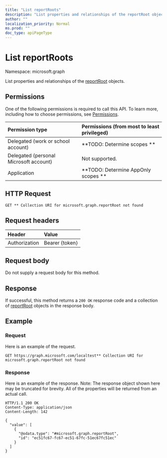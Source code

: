 ```yaml
---
title: "List reportRoots"
description: "List properties and relationships of the reportRoot objects."
author: ""
localization_priority: Normal
ms.prod: ""
doc_type: apiPageType
---
```


# List reportRoots

Namespace: microsoft.graph

List properties and relationships of the [reportRoot](../resources/reportroot.md) objects.

## Permissions
One of the following permissions is required to call this API. To learn more, including how to choose permissions, see [Permissions](/concepts/permissions-reference.md).

|Permission type|Permissions (from most to least privileged)|
|:---|:---|
|Delegated (work or school account)|**TODO: Determine scopes **|
|Delegated (personal Microsoft account)|Not supported.|
|Application|**TODO: Determine AppOnly scopes **|

## HTTP Request
<!-- {
  "blockType": "ignored"
}
-->
``` http
GET ** Collection URI for microsoft.graph.reportRoot not found
```

## Request headers
|Header|Value|
|:---|:---|
|Authorization|Bearer {token}|

## Request body
Do not supply a request body for this method.

## Response
If successful, this method returns a `200 OK` response code and a collection of [reportRoot](../resources/reportroot.md) objects in the response body.

## Example

### Request
Here is an example of the request.
<!-- {
  "blockType": "request",
  "name": "get_reportroot"
}
-->
``` http
GET https://graph.microsoft.com/localtest** Collection URI for microsoft.graph.reportRoot not found
```

### Response
Here is an example of the response. Note: The response object shown here may be truncated for brevity. All of the properties will be returned from an actual call.
<!-- {
  "blockType": "response",
  "truncated": true,
  "@odata.type": "collection(microsoft.graph.reportroot)"
}
-->
``` http
HTTP/1.1 200 OK
Content-Type: application/json
Content-Length: 142

{
  "value": [
    {
      "@odata.type": "#microsoft.graph.reportRoot",
      "id": "ec51fc67-fc67-ec51-67fc-51ec67fc51ec"
    }
  ]
}
```

